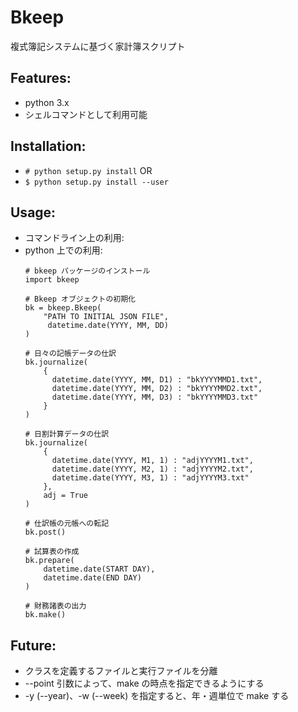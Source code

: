 # Bkeep

複式簿記システムに基づく家計簿スクリプト

## Features:

- python 3.x
- シェルコマンドとして利用可能

## Installation:

- `# python setup.py install` OR
- `$ python setup.py install --user`

## Usage:

- コマンドライン上の利用:
- python 上での利用:
  ```
  # bkeep パッケージのインストール
  import bkeep
  
  # Bkeep オブジェクトの初期化
  bk = bkeep.Bkeep(
      "PATH TO INITIAL JSON FILE",
       datetime.date(YYYY, MM, DD) 
  )
  
  # 日々の記帳データの仕訳
  bk.journalize(
      {
        datetime.date(YYYY, MM, D1) : "bkYYYYMMD1.txt",
        datetime.date(YYYY, MM, D2) : "bkYYYYMMD2.txt",
        datetime.date(YYYY, MM, D3) : "bkYYYYMMD3.txt"
      }
  )
  
  # 日割計算データの仕訳
  bk.journalize(
      {
        datetime.date(YYYY, M1, 1) : "adjYYYYM1.txt",
        datetime.date(YYYY, M2, 1) : "adjYYYYM2.txt",
        datetime.date(YYYY, M3, 1) : "adjYYYYM3.txt"
      },
      adj = True
  )
  
  # 仕訳帳の元帳への転記
  bk.post()
  
  # 試算表の作成
  bk.prepare(
      datetime.date(START DAY),
      datetime.date(END DAY)
  )
  
  # 財務諸表の出力
  bk.make()
  ```

## Future:

- クラスを定義するファイルと実行ファイルを分離
- --point 引数によって、make の時点を指定できるようにする
- -y (--year)、-w (--week) を指定すると、年・週単位で make する
